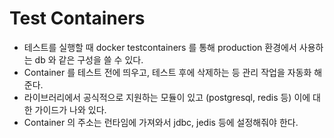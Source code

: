 # Test Containers
- 테스트를 실행할 때 docker testcontainers 를 통해 production 환경에서 사용하는 db 와 같은 구성을 쓸 수 있다.
- Container 를 테스트 전에 띄우고, 테스트 후에 삭제하는 등 관리 작업을 자동화 해 준다.
- 라이브러리에서 공식적으로 지원하는 모듈이 있고 (postgresql, redis 등) 이에 대한 가이드가 나와 있다.
- Container 의 주소는 런타임에 가져와서 jdbc, jedis 등에 설정해줘야 한다.
